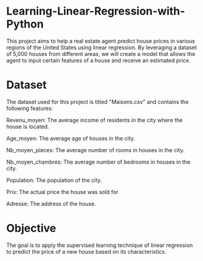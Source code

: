 # Learning-Linear-Regression-with-Python
This project aims to help a real estate agent predict house prices in various regions of the United States using linear regression. By leveraging a dataset of 5,000 houses from different areas, we will create a model that allows the agent to input certain features of a house and receive an estimated price.

# Dataset
The dataset used for this project is titled "Maisons.csv" and contains the following features:

Revenu_moyen: The average income of residents in the city where the house is located.

Age_moyen: The average age of houses in the city.

Nb_moyen_pieces: The average number of rooms in houses in the city.

Nb_moyen_chambres: The average number of bedrooms in houses in the city.

Population: The population of the city.

Prix: The actual price the house was sold for

Adresse: The address of the house.
# Objective
The goal is to apply the supervised learning technique of linear regression to predict the price of a new house based on its characteristics.
